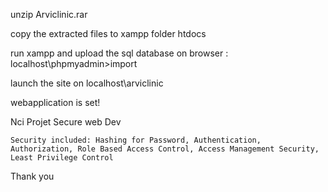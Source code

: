 unzip Arviclinic.rar

copy the extracted files to xampp folder htdocs

run xampp and upload the sql database on browser : localhost\phpmyadmin>import

launch the site on localhost\arviclinic

webapplication is set!

Nci Projet Secure web Dev

~~~
Security included: Hashing for Password, Authentication, Authorization, Role Based Access Control, Access Management Security, Least Privilege Control
~~~

Thank you
